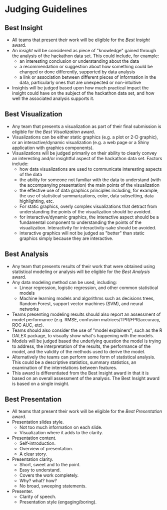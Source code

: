 # Judging Guidelines

## Best Insight

-   All teams that present their work will be eligible for the *Best Insight* award.
-   An *insight* will be considered as piece of "knowledge" gained through the analysis of the hackathon data set. This could include, for example:
    -   an interesting conclusion or understanding about the data
    -   a recommendation or suggestion about how something could be changed or done differently, supported by data analysis
    -   a link or association between different pieces of information in the data, particularly ones that are unexpected or non-intuitive
-   Insights will be judged based upon how much practical impact the insight could have on the subject of the hackathon data set, and how well the associated analysis supports it.

## Best Visualization

-   Any team that presents a visualization as part of their final submission is eligible for the *Best Visualization* award.
-   Visualizations can be either static graphics (e.g. a plot or 2-D graphic), or an interactive/dynamic visualization (e.g. a web page or a Shiny application with graphics components).
-   Visualizations will be judged primarily on their ability to clearly convey an interesting and/or insightful aspect of the hackathon data set. Factors include:
    -   how data visualizations are used to communicate interesting aspects of the data
    -   the ability for someone not familiar with the data to understand (with the accompanying presentation) the main points of the visualization
    -   the effective use of data graphics principles including, for example, the use of statistical summarizations, color, data subsetting, data highlighting, etc.
    -   For static graphics, overly complex visualizations that detract from understanding the points of the visualization should be avoided.
    -   for interactive/dynamic graphics, the interactive aspect should be a fundamental component to understanding the points of the visualization. Interactivity for interactivity-sake should be avoided.
    -   interactive graphics will not be judged as "better" than static graphics simply because they are interactive.

## Best Analysis

-   Any team that presents results of their work that were obtained using statistical modeling or analysis will be eligible for the *Best Analysis* award.
-   Any data modeling method can be used, including:
    -   Linear regression, logistic regression, and other common statistical models
    -   Machine learning models and algorithms such as decisions trees, Random Forest, support vector machines (SVM), and neural networks
-   Teams presenting modeling results should also report an assessment of model performance (e.g. RMSE, confusion matrices/TPR/FPR/accuracy, ROC AUC, etc).
-   Teams should also consider the use of "model explainers", such as the R DALEX package, to visually show what's happening with the models.
-   Models will be judged based the underlying question the model is trying to address, the interpretation of the results, the performance of the model, and the validity of the methods used to derive the model.
-   Alternatively the teams can perform some form of statistical analysis. This could be a descriptive statistics, summary statistics, an examination of the interrelations between features.
-   This award is differentiated from the Best Insight award in that it is based on an overall assessment of the analysis. The Best Insight award is based on a single insight.

## Best Presentation

-   All teams that present their work will be eligible for the *Best Presentation* award.
-   Presentation slides style.
    -   Not too much information on each slide.
    -   Visualization where it adds to the clarity.
-   Presentation content.
    -   Self-introduction.
    -   Overview of presentation.
    -   A clear story.
-   Presentation clarity.
    -   Short, sweet and to the point.
    -   Easy to understand.
    -   Covers the work completely.
    -   Why? what? how?
    -   No broad, sweeping statements.
-   Presenter.
    -   Clarity of speech.
    -   Presentation style (engaging/boring).
